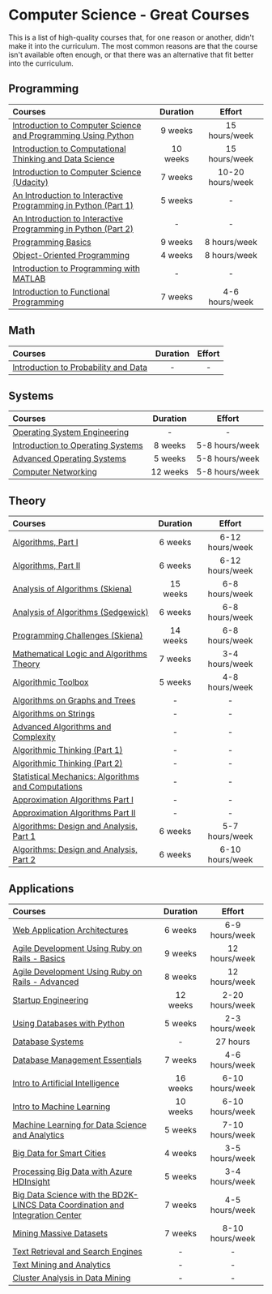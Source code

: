 # Computer Science - Great Courses

This is a list of high-quality courses that, for one reason or another, didn't make it into the curriculum.
The most common reasons are that the course isn't available often enough,
or that there was an alternative that fit better into the curriculum.

## Programming

Courses | Duration | Effort
:-- | :--: | :--:
[Introduction to Computer Science and Programming Using Python](https://www.edx.org/course/introduction-computer-science-mitx-6-00-1x-5#!)| 9 weeks | 15 hours/week
[Introduction to Computational Thinking and Data Science](https://www.edx.org/course/introduction-computational-thinking-data-mitx-6-00-2x-2#!)| 10 weeks | 15 hours/week
[Introduction to Computer Science (Udacity)](https://www.udacity.com/course/intro-to-computer-science--cs101)| 7 weeks | 10-20 hours/week
[An Introduction to Interactive Programming in Python (Part 1)](https://www.coursera.org/learn/interactive-python-1)| 5 weeks | -
[An Introduction to Interactive Programming in Python (Part 2)](https://www.coursera.org/learn/interactive-python-2)| - | -
[Programming Basics](https://www.edx.org/course/programming-basics-iitbombayx-cs101-1x)| 9 weeks | 8 hours/week
[Object-Oriented Programming](https://www.edx.org/course/object-oriented-programming-iitbombayx-cs101-2x)| 4 weeks | 8 hours/week
[Introduction to Programming with MATLAB](https://www.coursera.org/learn/matlab)| - | -
[Introduction to Functional Programming](https://www.edx.org/course/introduction-functional-programming-delftx-fp101x-0)| 7 weeks | 4-6 hours/week

## Math

Courses | Duration | Effort
:-- | :--: | :--:
[Introduction to Probability and Data](https://www.coursera.org/learn/probability-intro)| - | -

## Systems

Courses | Duration | Effort
:-- | :--: | :--:
[Operating System Engineering](http://ocw.mit.edu/courses/electrical-engineering-and-computer-science/6-828-operating-system-engineering-fall-2012/) | - | -
[Introduction to Operating Systems](https://www.udacity.com/course/introduction-to-operating-systems--ud923)| 8 weeks | 5-8 hours/week
[Advanced Operating Systems](https://www.udacity.com/course/advanced-operating-systems--ud189)| 5 weeks | 5-8 hours/week
[Computer Networking](https://www.udacity.com/course/computer-networking--ud436) | 12 weeks | 5-8 hours/week

## Theory

Courses | Duration | Effort
:-- | :--: | :--:
[Algorithms, Part I](https://www.coursera.org/learn/algorithms-part1) | 6 weeks | 6-12 hours/week | some programming
[Algorithms, Part II](https://www.coursera.org/learn/algorithms-part2) | 6 weeks | 6-12 hours/week | Algorithms, Part I
[Analysis of Algorithms (Skiena)](http://www3.cs.stonybrook.edu/~skiena/373/) | 15 weeks | 6-8 hours/week
[Analysis of Algorithms (Sedgewick)](https://www.coursera.org/course/aofa)| 6 weeks | 6-8 hours/week
[Programming Challenges (Skiena)](http://www3.cs.stonybrook.edu/~skiena/392/) | 14 weeks | 6-8 hours/week
[Mathematical Logic and Algorithms Theory](https://iversity.org/en/courses/mathematical-logic-and-algorithms-theory) | 7 weeks | 3-4 hours/week
[Algorithmic Toolbox](https://www.coursera.org/learn/algorithmic-toolbox/) | 5 weeks | 4-8 hours/week
[Algorithms on Graphs and Trees](https://www.coursera.org/learn/algorithms-on-graphs-and-trees/) | - | -
[Algorithms on Strings](https://www.coursera.org/learn/algorithms-on-strings/) | - | -
[Advanced Algorithms and Complexity](https://www.coursera.org/learn/advanced-algorithms-and-complexity/) | - | -
[Algorithmic Thinking (Part 1)](https://www.coursera.org/learn/algorithmic-thinking-1/) | - | -
[Algorithmic Thinking (Part 2)](https://www.coursera.org/learn/algorithmic-thinking-2/) | - | -
[Statistical Mechanics: Algorithms and Computations](https://www.coursera.org/learn/statistical-mechanics/) | - | -
[Approximation Algorithms Part I](https://www.coursera.org/learn/approximation-algorithms-part-1/) | - | -
[Approximation Algorithms Part II](https://www.coursera.org/learn/approximation-algorithms-part-2/) | - | -
[Algorithms: Design and Analysis, Part 1](https://www.coursera.org/course/algo) | 6 weeks | 5-7 hours/week
[Algorithms: Design and Analysis, Part 2](https://www.coursera.org/course/algo2) | 6 weeks | 6-10 hours/week

## Applications

Courses | Duration | Effort
:-- | :--: | :--:
[Web Application Architectures](https://www.coursera.org/course/webapplications)| 6 weeks | 6-9 hours/week
[Agile Development Using Ruby on Rails - Basics](https://www.edx.org/course/agile-development-using-ruby-rails-uc-berkeleyx-cs169-1x)| 9 weeks | 12 hours/week
[Agile Development Using Ruby on Rails - Advanced](https://www.edx.org/course/agile-development-using-ruby-rails-uc-berkeleyx-cs169-2x)| 8 weeks | 12 hours/week
[Startup Engineering](https://www.coursera.org/course/startup) | 12 weeks | 2-20 hours/week
[Using Databases with Python](https://www.coursera.org/learn/python-databases) | 5 weeks | 2-3 hours/week
[Database Systems](https://scs.hosted.panopto.com/Panopto/Pages/Sessions/List.aspx#folderID=%22ed2ee867-9610-4bad-94af-5d12c2ea47cd%22) | - | 27 hours
[Database Management Essentials](https://www.coursera.org/learn/database-management) | 7 weeks | 4-6 hours/week
[Intro to Artificial Intelligence](https://www.udacity.com/course/intro-to-artificial-intelligence--cs271)| 16 weeks | 6-10 hours/week
[Intro to Machine Learning](https://www.udacity.com/course/intro-to-machine-learning--ud120)| 10 weeks | 6-10 hours/week
[Machine Learning for Data Science and Analytics](https://www.edx.org/course/machine-learning-data-science-analytics-columbiax-ds102x-0)| 5 weeks | 7-10 hours/week
[Big Data for Smart Cities](https://www.edx.org/course/big-data-smart-cities-ieeex-introdatax)| 4 weeks | 3-5 hours/week
[Processing Big Data with Azure HDInsight](https://www.edx.org/course/processing-big-data-azure-hdinsight-microsoft-dat202-1x-0)| 5 weeks | 3-4 hours/week
[Big Data Science with the BD2K-LINCS Data Coordination and Integration Center](https://www.coursera.org/course/bd2klincs)| 7 weeks | 4-5 hours/week
[Mining Massive Datasets](https://www.coursera.org/course/mmds)| 7 weeks | 8-10 hours/week
[Text Retrieval and Search Engines](https://www.coursera.org/learn/text-retrieval)| - | -
[Text Mining and Analytics](https://www.coursera.org/learn/text-mining)| - | -
[Cluster Analysis in Data Mining](https://www.coursera.org/learn/cluster-analysis)| - | -